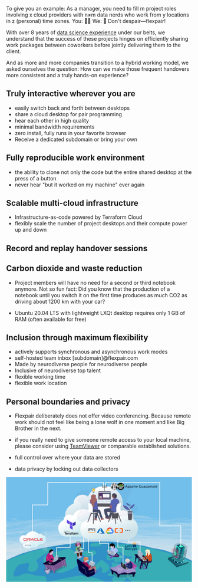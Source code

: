 To give you an example: As a manager, you need to fill m project roles involving x cloud providers with n≠m data nerds who work from y locations in z (personal) time zones. You: 😵‍💫 We: 🤗 Don't despair&mdash;flexpair!

With over 8 years of [data science experience](https://de.linkedin.com/in/fielenbach) under our belts, we understand that the success of these projects hinges on efficiently sharing work packages between coworkers before jointly delivering them to the client.

And as more and more companies transition to a hybrid working model, we asked ourselves the question: How can we make those frequent handovers more consistent and a truly hands-on experience?

## Truly interactive wherever you are
- easily switch back and forth between desktops
- share a cloud desktop for pair programming
- hear each other in high quality
- minimal bandwidth requirements
- zero install, fully runs in your favorite browser
- Receive a dedicated subdomain or bring your own

## Fully reproducible work environment
- the ability to clone not only the code but the entire shared desktop at the press of a button
- never hear "but it worked on my machine" ever again

## Scalable multi-cloud infrastructure
- Infrastructure-as-code powered by Terraform Cloud
- flexibly scale the number of project desktops and their compute power up and down

## Record and replay handover sessions


## Carbon dioxide and waste reduction
- Project members will have no need for a second or third notebook anymore. Not so fun fact: Did you know that the production of a notebook until you switch it on the first time produces as much CO2 as driving about 1200 km with your car?

- Ubuntu 20.04 LTS with lightweight LXQt desktop requires only 1 GB of RAM (often available for free)

## Inclusion through maximum flexibility
- actively supports synchronous and asynchronous work modes
- self-hosted team inbox [subdomain]@flexpair.com
- Made by neurodiverse people for neurodiverse people
- Inclusive of neurodiverse top talent
- flexible working time
- flexible work location

## Personal boundaries and privacy
- Flexpair deliberately does not offer video conferencing. Because remote work should not feel like being a lone wolf in one moment and like Big Brother in the next.

- if you really need to give someone remote access to your local machine, please consider using [TeamViewer](https://www.teamviewer.com/en/) or comparable established solutions.

- full control over where your data are stored
- data privacy by locking out data collectors

![High-level illustration of the Flexpair architecture](assets/architecture.png)